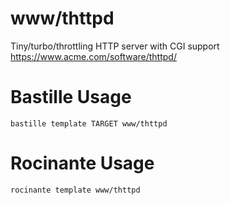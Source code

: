 # www/thttpd
Tiny/turbo/throttling HTTP server with CGI support
https://www.acme.com/software/thttpd/

# Bastille Usage
```shell
bastille template TARGET www/thttpd
```

# Rocinante Usage
```shell
rocinante template www/thttpd
```
